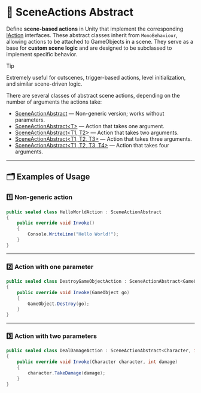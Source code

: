 # 🧩 SceneActions Abstract

Define **scene-based actions** in Unity that implement the corresponding [IAction](IActions.md) interfaces.
These abstract classes inherit from `MonoBehaviour`, allowing actions to be attached to GameObjects in a scene.
They serve as a base for **custom scene logic** and are designed to be subclassed to implement specific behavior.

> [!TIP]
> Extremely useful for cutscenes, trigger-based actions, level initialization, and similar scene-driven logic.

There are several classes of abstract scene actions, depending on the number of arguments the actions take:

- [SceneActionAbstract](SceneActionAbstract.md) — Non-generic version; works without parameters.
- [SceneActionAbstract&lt;T&gt;](SceneActionAbstract%601.md) — Action that takes one argument.
- [SceneActionAbstract&lt;T1, T2&gt;](SceneActionAbstract%602.md) — Action that takes two arguments.
- [SceneActionAbstract&lt;T1, T2, T3&gt;](SceneActionAbstract%603.md) — Action that takes three arguments.
- [SceneActionAbstract&lt;T1, T2, T3, T4&gt;](SceneActionAbstract%604.md) — Action that takes four arguments.

---


## 🗂 Examples of Usage

### 1️⃣ Non-generic action

```csharp
public sealed class HelloWorldAction : SceneActionAbstract
{
    public override void Invoke() 
    {
        Console.WriteLine("Hello World!");  
    } 
}
```

---

### 2️⃣ Action with one parameter

```csharp
public sealed class DestroyGameObjectAction : SceneActionAbstract<GameObject>
{
    public override void Invoke(GameObject go) 
    {
        GameObject.Destroy(go);  
    } 
}
```

---

### 3️⃣ Action with two parameters

```csharp
public sealed class DealDamageAction : SceneActionAbstract<Character, int>
{
    public override void Invoke(Character character, int damage) 
    {
        character.TakeDamage(damage);
    } 
}
```